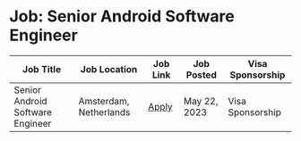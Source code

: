 # Job: Senior Android Software Engineer

| Job Title | Job Location | Job Link | Job Posted | Visa Sponsorship |
| --- | --- | --- | --- | --- |
| Senior Android Software Engineer | Amsterdam, Netherlands | [Apply](https://boards.greenhouse.io/adyen/jobs/3875184) | May 22, 2023 | Visa Sponsorship |
